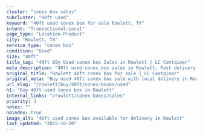 ```yaml
---
cluster: "conex box sales"
subcluster: "40ft used"
keyword: "40ft used conex box for sale Rowlett, TX"
intent: "Transactional-Local"
page_type: "Location-Product"
city: "Rowlett, TX"
service_type: "conex box"
condition: "Used"
size: "40ft"
title_tag: "40ft 89y Used conex box Sales in Rowlett | LC Container"
meta_description: "40ft used conex box sales in Rowlett. Fast delivery, competitive pricing. Serving conex boxes area. Quote ID: VUZ. Call (214) 524-4168 for your free quote today."
original_title: "Rowlett 40ft conex box for sale | LC Container"
original_meta: "Buy used 40ft conex box sale with local delivery in Rowlett, TX. LC Container — local Since 2003. Request a fast quote today."
url_slug: "/rowlett/buy/40ft/conex-boxes/used"
h1: "Buy 40ft used conex box in Rowlett"
internal_links: "/rowlett/conex-boxes/sales"
priority: 3
notes: ""
noindex: true
image_alt: "40ft used conex box available for delivery in Rowlett"
last_updated: "2025-10-20"
---
```


<!-- TODO: Add unique city/inventory copy, images, and internal links here. -->
